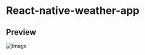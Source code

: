 # React-native-weather-app
## Preview 

![image](https://github.com/shakil2995/React-native-weather-app/assets/29783183/7803cd8a-25ba-4fd7-a0b1-845534bdbb3e)

